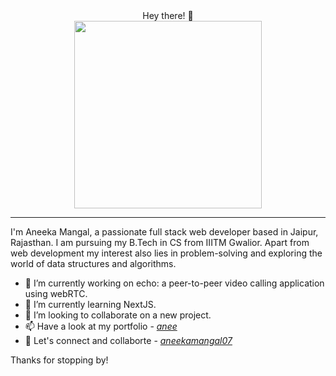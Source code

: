 <div align="center" >Hey there! 👋</div>
<div align="center">
  <img src="https://media.tenor.com/AlUkiGkR2j8AAAAC/new-game-ahagon-umiko-programming.gif" width="300px"/>
</div>
<hr>
I'm Aneeka Mangal, a passionate full stack web developer
based in Jaipur, Rajasthan. I am pursuing my B.Tech in CS from IIITM Gwalior. Apart from web development my interest also lies in problem-solving and exploring the world of data structures and algorithms.

- 🔭 I’m currently working on echo: a peer-to-peer video calling application using webRTC.
- 🌱 I’m currently learning NextJS.
- 👯 I’m looking to collaborate on a new project.
- 📫 Have a look at my portfolio - *[anee](https://anee.vercel.app/)*
- 🙌 Let's connect and collaborte - *[aneekamangal07](https://www.linkedin.com/in/aneeka-mangal-740774232/)*

Thanks for stopping by!
